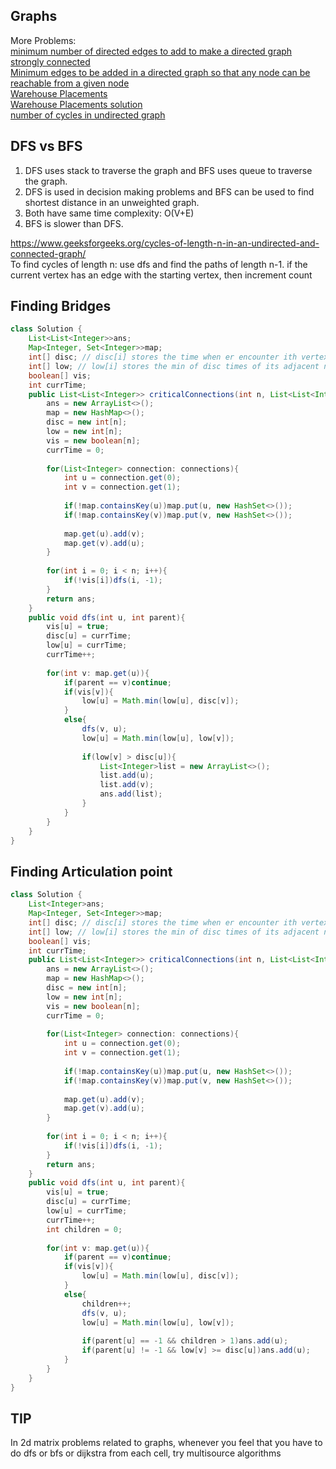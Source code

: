 ## Graphs

More Problems: <br />
[minimum number of directed edges to add to make a directed graph strongly connected](https://www.geeksforgeeks.org/minimum-edges-required-to-make-a-directed-graph-strongly-connected/) <br/>
[Minimum edges to be added in a directed graph so that any node can be reachable from a given node](https://www.geeksforgeeks.org/minimum-edges-to-be-added-in-a-directed-graph-so-that-any-node-can-be-reachable-from-a-given-node/) <br/>
[Warehouse Placements](https://www.hackerearth.com/problem/algorithm/strategic-warehouse-placements/) <br/>
[Warehouse Placements solution](https://www.hackerearth.com/submission/47759907/) <br/>
[number of cycles in undirected graph](https://www.geeksforgeeks.org/print-all-the-cycles-in-an-undirected-graph/)

## DFS vs BFS

1. DFS uses stack to traverse the graph and BFS uses queue to traverse the graph.
2. DFS is used in decision making problems and BFS can be used to find shortest distance in an unweighted graph.
3. Both have same time complexity: O(V+E)
4. BFS is slower than DFS.

<https://www.geeksforgeeks.org/cycles-of-length-n-in-an-undirected-and-connected-graph/> <br/>
To find cycles of length n: use dfs and find the paths of length n-1. if the current vertex has an edge with the starting vertex, then increment count

## Finding Bridges
```java
class Solution {
    List<List<Integer>>ans;
    Map<Integer, Set<Integer>>map;
    int[] disc; // disc[i] stores the time when er encounter ith vertex
    int[] low; // low[i] stores the min of disc times of its adjacent nodes
    boolean[] vis;
    int currTime;
    public List<List<Integer>> criticalConnections(int n, List<List<Integer>> connections) {
        ans = new ArrayList<>();
        map = new HashMap<>();
        disc = new int[n];
        low = new int[n];
        vis = new boolean[n];
        currTime = 0;
        
        for(List<Integer> connection: connections){
            int u = connection.get(0);
            int v = connection.get(1);
            
            if(!map.containsKey(u))map.put(u, new HashSet<>());
            if(!map.containsKey(v))map.put(v, new HashSet<>());
            
            map.get(u).add(v);
            map.get(v).add(u);
        }
        
        for(int i = 0; i < n; i++){
            if(!vis[i])dfs(i, -1);
        }
        return ans;
    }
    public void dfs(int u, int parent){
        vis[u] = true;
        disc[u] = currTime;
        low[u] = currTime;
        currTime++;
        
        for(int v: map.get(u)){
            if(parent == v)continue;
            if(vis[v]){
                low[u] = Math.min(low[u], disc[v]);
            }
            else{
                dfs(v, u);
                low[u] = Math.min(low[u], low[v]);
                
                if(low[v] > disc[u]){
                    List<Integer>list = new ArrayList<>();
                    list.add(u);
                    list.add(v);
                    ans.add(list);
                }
            }
        }
    }
}
```

## Finding Articulation point
```java
class Solution {
    List<Integer>ans;
    Map<Integer, Set<Integer>>map;
    int[] disc; // disc[i] stores the time when er encounter ith vertex
    int[] low; // low[i] stores the min of disc times of its adjacent nodes
    boolean[] vis;
    int currTime;
    public List<List<Integer>> criticalConnections(int n, List<List<Integer>> connections) {
        ans = new ArrayList<>();
        map = new HashMap<>();
        disc = new int[n];
        low = new int[n];
        vis = new boolean[n];
        currTime = 0;
        
        for(List<Integer> connection: connections){
            int u = connection.get(0);
            int v = connection.get(1);
            
            if(!map.containsKey(u))map.put(u, new HashSet<>());
            if(!map.containsKey(v))map.put(v, new HashSet<>());
            
            map.get(u).add(v);
            map.get(v).add(u);
        }
        
        for(int i = 0; i < n; i++){
            if(!vis[i])dfs(i, -1);
        }
        return ans;
    }
    public void dfs(int u, int parent){
        vis[u] = true;
        disc[u] = currTime;
        low[u] = currTime;
        currTime++;
        int children = 0;
        
        for(int v: map.get(u)){
            if(parent == v)continue;
            if(vis[v]){
                low[u] = Math.min(low[u], disc[v]);
            }
            else{
                children++;
                dfs(v, u);
                low[u] = Math.min(low[u], low[v]);
                
                if(parent[u] == -1 && children > 1)ans.add(u);
                if(parent[u] != -1 && low[v] >= disc[u])ans.add(u);
            }
        }
    }
}
```
## TIP
In 2d matrix problems related to graphs, whenever you feel that you have to do dfs or bfs or dijkstra from each cell, try multisource algorithms
